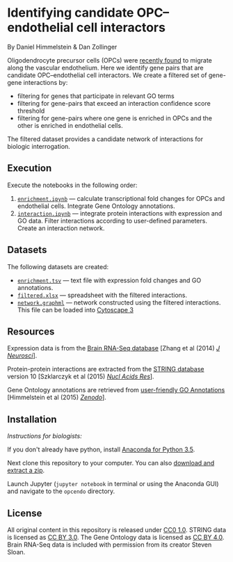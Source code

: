# Identifying candidate OPC–endothelial cell interactors

By Daniel Himmelstein & Dan Zollinger

Oligodendrocyte precursor cells (OPCs) were [recently found](https://doi.org/10.1126/science.aad3839 "Oligodendrocyte precursors migrate along vasculature in the developing nervous system") to migrate along the vascular endothelium. Here we identify gene pairs that are candidate OPC–endothelial cell interactors. We create a filtered set of gene-gene interactions by:

+ filtering for genes that participate in relevant GO terms
+ filtering for gene-pairs that exceed an interaction confidence score threshold
+ filtering for gene-pairs where one gene is enriched in OPCs and the other is enriched in endothelial cells.

The filtered dataset provides a candidate network of interactions for biologic interrogation.

## Execution

Execute the notebooks in the following order:

1. [`enrichment.ipynb`](enrichment.ipynb) — calculate transcriptional fold changes for OPCs and endothelial cells. Integrate Gene Ontology annotations.
2. [`interaction.ipynb`](interaction.ipynb) — integrate protein interactions with expression and GO data. Filter interactions according to user-defined parameters. Create an interaction network.

## Datasets

The following datasets are created:

+ [`enrichment.tsv`](data/enrichment.tsv) — text file with expression fold changes and GO annotations.
+ [`filtered.xlsx`](data/filtered.xlsx) — spreadsheet with the filtered interactions.
+ [`network.graphml`](data/filtered.xlsx) — network constructed using the filtered interactions. This file can be loaded into [Cytoscape 3](http://www.cytoscape.org/)

## Resources

Expression data is from the [Brain RNA-Seq database](http://web.stanford.edu/group/barres_lab/brain_rnaseq.html) [Zhang et al (2014) [_J Neurosci_](https://doi.org/10.1523/JNEUROSCI.1860-14.2014 "An RNA-Sequencing Transcriptome and Splicing Database of Glia, Neurons, and Vascular Cells of the Cerebral Cortex")].

Protein-protein interactions are extracted from the [STRING database](http://string-db.org/) version 10 [Szklarczyk et al (2015) [_Nucl Acids Res_](https://doi.org/10.1093/nar/gku1003 "STRING v10: protein–protein interaction networks, integrated over the tree of life")].

Gene Ontology annotations are retrieved from [user-friendly GO Annotations](http://git.dhimmel.com/gene-ontology/) [Himmelstein et al (2015) [_Zenodo_](https://doi.org/10.5281/zenodo.21711 "gene-ontology: Initial zenodo release")].

## Installation

_Instructions for biologists:_

If you don't already have python, install [Anaconda for Python 3.5](https://www.continuum.io/downloads).

Next clone this repository to your computer. You can also [download and extract a zip](https://github.com/dhimmel/opcendo/archive/master.zip).

Launch Jupyter (`jupyter notebook` in terminal or using the Anaconda GUI) and navigate to the `opcendo` directory.

## License

All original content in this repository is released under [CC0 1.0](https://creativecommons.org/publicdomain/zero/1.0/ "Creative Commons · Public Domain Dedication"). STRING data is licensed as [CC BY 3.0](http://creativecommons.org/licenses/by/3.0/). The Gene Ontology data is licensed as [CC BY 4.0](http://creativecommons.org/licenses/by/4.0/). Brain RNA-Seq data is included with permission from its creator Steven Sloan.
